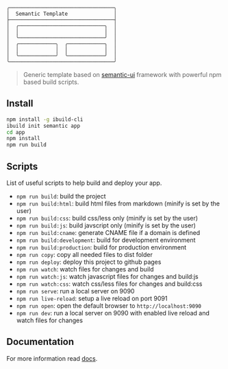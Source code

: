 ```
╭──────────────────────────────────╮
│  Semantic Template               │
├──────────────────────────────────┤
│  ╭────────────────────────────╮  │
│  │                            │  │
│  ╰────────────────────────────╯  │
│  ╭────────────╮  ╭────────────╮  │
│  │            │  │            │  │
│  ╰────────────╯  ╰────────────╯  │
╰──────────────────────────────────╯
```
> Generic template based on [semantic-ui](http://semantic-ui.com/) framework with powerful npm based build scripts.


## Install

``` bash
npm install -g ibuild-cli
ibuild init semantic app
cd app
npm install
npm run build
```


## Scripts

List of useful scripts to help build and deploy your app.

- `npm run build`: build the project
- `npm run build:html`: build html files from markdown (minify is set by the user)
- `npm run build:css`: build css/less only (minify is set by the user)
- `npm run build:js`: build javscript only (minify is set by the user)
- `npm run build:cname`: generate CNAME file if a domain is defined
- `npm run build:development`: build for development environment
- `npm run build:production`: build for production environment
- `npm run copy`: copy all needed files to dist folder
- `npm run deploy`: deploy this project to github pages
- `npm run watch`: watch files for changes and build
- `npm run watch:js`: watch javascript files for changes and build:js
- `npm run watch:css`: watch css/less files for changes and build:css
- `npm run serve`: run a local server on 9090
- `npm run live-reload`: setup a live reload on port 9091
- `npm run open`: open the default browser to `http://localhost:9090`
- `npm run dev`: run a local server on 9090 with enabled live reload and watch files for changes


## Documentation

For more information read [docs](http://ibuildio-templates.github.io/semantic).
